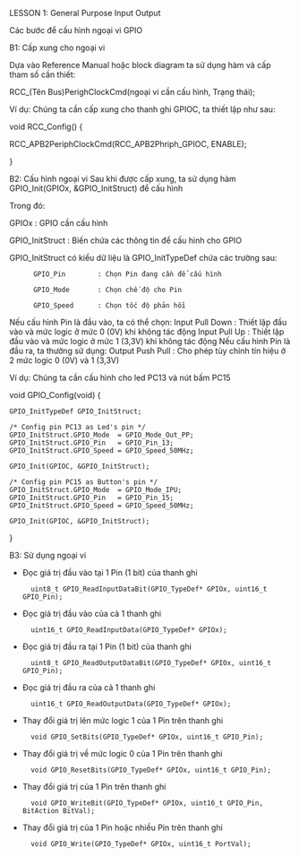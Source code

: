 LESSON 1: General Purpose Input Output

Các bước để cấu hình ngoại vi GPIO

B1: Cấp xung cho ngoại vi

Dựa vào Reference Manual hoặc block diagram ta sử dụng hàm và cấp tham số cần thiết:

RCC_(Tên Bus)PerighClockCmd(ngoại vi cần cấu hình, Trạng thái);

Ví dụ: Chúng ta cần cấp xung cho thanh ghi GPIOC, ta thiết lập như sau:

void RCC_Config() {

  RCC_APB2PeriphClockCmd(RCC_APB2Phriph_GPIOC, ENABLE);
  
}

B2: Cấu hình ngoại vi
Sau khi được cấp xung, ta sử dụng hàm GPIO_Init(GPIOx, &GPIO_InitStruct) để cấu hình

Trong đó: 

GPIOx           : GPIO cần cấu hình
          
GPIO_InitStruct : Biến chứa các thông tin để cấu hình cho GPIO

GPIO_InitStruct có kiểu dữ liệu là GPIO_InitTypeDef chứa các trường sau:

          GPIO_Pin        : Chọn Pin đang cần để cấu hình
	  
          GPIO_Mode       : Chọn chế độ cho Pin
	  
          GPIO_Speed      : Chọn tốc độ phản hồi

Nếu cấu hình Pin là đầu vào, ta có thể chọn:
        Input Pull Down   : Thiết lập đầu vào và mức logic ở mức 0 (0V) khi không tác động
        Input Pull Up     : Thiết lập đầu vào và mức logic ở mức 1 (3,3V) khi không tác động
Nếu cấu hình Pin là đầu ra, ta thường sử dụng:
        Output Push Pull  : Cho phép tùy chỉnh tín hiệu ở 2 mức logic 0 (0V) và 1 (3,3V)

Ví dụ: Chúng ta cần cấu hình cho led PC13 và nút bấm PC15

void GPIO_Config(void) {

	GPIO_InitTypeDef GPIO_InitStruct;
 
	/* Config pin PC13 as Led's pin */
	GPIO_InitStruct.GPIO_Mode  = GPIO_Mode_Out_PP;
	GPIO_InitStruct.GPIO_Pin   = GPIO_Pin_13;
	GPIO_InitStruct.GPIO_Speed = GPIO_Speed_50MHz;
	
	GPIO_Init(GPIOC, &GPIO_InitStruct);
	
	/* Config pin PC15 as Button's pin */
	GPIO_InitStruct.GPIO_Mode  = GPIO_Mode_IPU;
	GPIO_InitStruct.GPIO_Pin   = GPIO_Pin_15;
	GPIO_InitStruct.GPIO_Speed = GPIO_Speed_50MHz;
	
	GPIO_Init(GPIOC, &GPIO_InitStruct);
 
}

B3: Sử dụng ngoại vi
+ Đọc giá trị đầu vào tại 1 Pin (1 bit) của thanh ghi

        uint8_t GPIO_ReadInputDataBit(GPIO_TypeDef* GPIOx, uint16_t GPIO_Pin);

+ Đọc giá trị đầu vào của cả 1 thanh ghi

        uint16_t GPIO_ReadInputData(GPIO_TypeDef* GPIOx);

+ Đọc giá trị đầu ra tại 1 Pin (1 bit) của thanh ghi

        uint8_t GPIO_ReadOutputDataBit(GPIO_TypeDef* GPIOx, uint16_t GPIO_Pin);

+ Đọc giá trị đầu ra của cả 1 thanh ghi

        uint16_t GPIO_ReadOutputData(GPIO_TypeDef* GPIOx);

+ Thay đổi giá trị lên mức logic 1 của 1 Pin trên thanh ghi

        void GPIO_SetBits(GPIO_TypeDef* GPIOx, uint16_t GPIO_Pin);
  
+ Thay đổi giá trị về mức logic 0 của 1 Pin trên thanh ghi
  
        void GPIO_ResetBits(GPIO_TypeDef* GPIOx, uint16_t GPIO_Pin);

+ Thay đổi giá trị của 1 Pin trên thanh ghi

        void GPIO_WriteBit(GPIO_TypeDef* GPIOx, uint16_t GPIO_Pin, BitAction BitVal);

+ Thay đổi giá trị của 1 Pin hoặc nhiều Pin trên thanh ghi

        void GPIO_Write(GPIO_TypeDef* GPIOx, uint16_t PortVal);







